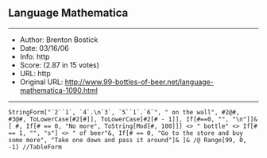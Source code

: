 
## Language Mathematica ##
---
- Author: Brenton Bostick
- Date: 03/16/06
- Info: http
- Score:  (2.87 in 15 votes)
- URL: http
- Original URL: http://www.99-bottles-of-beer.net/language-mathematica-1090.html
---

```StringForm["`2``1`, `4`.\n`3`, `5``1`.`6`",
        " on the wall",
        #2@#, #3@#,
        ToLowerCase[#2[#]], ToLowerCase[#2[# - 1]],
        If[#==0, "", "\n"]]&[
    #,
    If[# == 0, "No more", ToString[Mod[#, 100]]] <> " bottle" <> If[# == 1, "", "s"] <> " of
beer"&,
    If[# == 0, "Go to the store and buy some more", "Take one down and pass it around"]&
]& /@ Range[99, 0, -1] //TableForm```